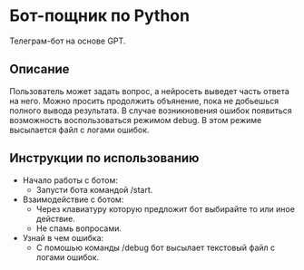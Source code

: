# Бот-пощник по Python

Телеграм-бот на основе GPT.


## Описание

Пользователь может задать вопрос, а нейросеть выведет часть 
ответа на него. Можно просить продолжить объянение, пока не добьешься полного вывода результата.
В случае возникновения ошибок появиться возможность воспользоваться режимом debug. В этом режиме высылается 
файл с логами ошибок.

## Инструкции по использованию
- Начало работы с ботом:
  - Запусти бота командой /start.
- Взаимодействие с ботом:
  - Через клавиатуру которую предложит бот выбирайте то или иное действие.
  - Не спамь вопросами.
- Узнай в чем ошибка:
  - С помошью команды /debug бот высылает текстовый файл с логами ошибок.